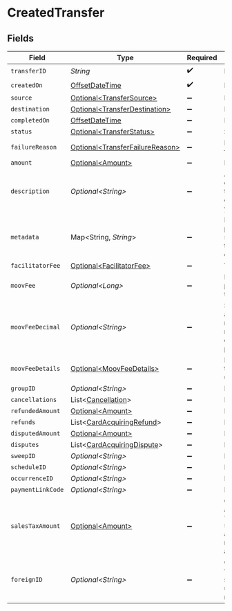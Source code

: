 # CreatedTransfer


## Fields

| Field                                                                                                                            | Type                                                                                                                             | Required                                                                                                                         | Description                                                                                                                      | Example                                                                                                                          |
| -------------------------------------------------------------------------------------------------------------------------------- | -------------------------------------------------------------------------------------------------------------------------------- | -------------------------------------------------------------------------------------------------------------------------------- | -------------------------------------------------------------------------------------------------------------------------------- | -------------------------------------------------------------------------------------------------------------------------------- |
| `transferID`                                                                                                                     | *String*                                                                                                                         | :heavy_check_mark:                                                                                                               | N/A                                                                                                                              |                                                                                                                                  |
| `createdOn`                                                                                                                      | [OffsetDateTime](https://docs.oracle.com/javase/8/docs/api/java/time/OffsetDateTime.html)                                        | :heavy_check_mark:                                                                                                               | N/A                                                                                                                              |                                                                                                                                  |
| `source`                                                                                                                         | [Optional\<TransferSource>](../../models/components/TransferSource.md)                                                           | :heavy_minus_sign:                                                                                                               | N/A                                                                                                                              |                                                                                                                                  |
| `destination`                                                                                                                    | [Optional\<TransferDestination>](../../models/components/TransferDestination.md)                                                 | :heavy_minus_sign:                                                                                                               | N/A                                                                                                                              |                                                                                                                                  |
| `completedOn`                                                                                                                    | [OffsetDateTime](https://docs.oracle.com/javase/8/docs/api/java/time/OffsetDateTime.html)                                        | :heavy_minus_sign:                                                                                                               | N/A                                                                                                                              |                                                                                                                                  |
| `status`                                                                                                                         | [Optional\<TransferStatus>](../../models/components/TransferStatus.md)                                                           | :heavy_minus_sign:                                                                                                               | Status of a transfer.                                                                                                            |                                                                                                                                  |
| `failureReason`                                                                                                                  | [Optional\<TransferFailureReason>](../../models/components/TransferFailureReason.md)                                             | :heavy_minus_sign:                                                                                                               | Reason for a transfer's failure.                                                                                                 |                                                                                                                                  |
| `amount`                                                                                                                         | [Optional\<Amount>](../../models/components/Amount.md)                                                                           | :heavy_minus_sign:                                                                                                               | N/A                                                                                                                              |                                                                                                                                  |
| `description`                                                                                                                    | *Optional\<String>*                                                                                                              | :heavy_minus_sign:                                                                                                               | An optional description of the transfer that is used on receipts and for your own internal use.                                  | Pay Instructor for May 15 Class                                                                                                  |
| `metadata`                                                                                                                       | Map\<String, *String*>                                                                                                           | :heavy_minus_sign:                                                                                                               | Free-form key-value pair list. Useful for storing information that is not captured elsewhere.                                    | {<br/>"optional": "metadata"<br/>}                                                                                               |
| `facilitatorFee`                                                                                                                 | [Optional\<FacilitatorFee>](../../models/components/FacilitatorFee.md)                                                           | :heavy_minus_sign:                                                                                                               | Total or markup fee.                                                                                                             |                                                                                                                                  |
| `moovFee`                                                                                                                        | *Optional\<Long>*                                                                                                                | :heavy_minus_sign:                                                                                                               | Fees charged to your platform account for transfers.                                                                             |                                                                                                                                  |
| `moovFeeDecimal`                                                                                                                 | *Optional\<String>*                                                                                                              | :heavy_minus_sign:                                                                                                               | Same as `moovFee`, but a decimal-formatted numerical string that represents up to 9 decimal place precision.                     |                                                                                                                                  |
| `moovFeeDetails`                                                                                                                 | [Optional\<MoovFeeDetails>](../../models/components/MoovFeeDetails.md)                                                           | :heavy_minus_sign:                                                                                                               | Processing and pass-through costs that add up to the moovFee.                                                                    |                                                                                                                                  |
| `groupID`                                                                                                                        | *Optional\<String>*                                                                                                              | :heavy_minus_sign:                                                                                                               | N/A                                                                                                                              |                                                                                                                                  |
| `cancellations`                                                                                                                  | List\<[Cancellation](../../models/components/Cancellation.md)>                                                                   | :heavy_minus_sign:                                                                                                               | N/A                                                                                                                              |                                                                                                                                  |
| `refundedAmount`                                                                                                                 | [Optional\<Amount>](../../models/components/Amount.md)                                                                           | :heavy_minus_sign:                                                                                                               | N/A                                                                                                                              |                                                                                                                                  |
| `refunds`                                                                                                                        | List\<[CardAcquiringRefund](../../models/components/CardAcquiringRefund.md)>                                                     | :heavy_minus_sign:                                                                                                               | N/A                                                                                                                              |                                                                                                                                  |
| `disputedAmount`                                                                                                                 | [Optional\<Amount>](../../models/components/Amount.md)                                                                           | :heavy_minus_sign:                                                                                                               | N/A                                                                                                                              |                                                                                                                                  |
| `disputes`                                                                                                                       | List\<[CardAcquiringDispute](../../models/components/CardAcquiringDispute.md)>                                                   | :heavy_minus_sign:                                                                                                               | N/A                                                                                                                              |                                                                                                                                  |
| `sweepID`                                                                                                                        | *Optional\<String>*                                                                                                              | :heavy_minus_sign:                                                                                                               | N/A                                                                                                                              |                                                                                                                                  |
| `scheduleID`                                                                                                                     | *Optional\<String>*                                                                                                              | :heavy_minus_sign:                                                                                                               | N/A                                                                                                                              |                                                                                                                                  |
| `occurrenceID`                                                                                                                   | *Optional\<String>*                                                                                                              | :heavy_minus_sign:                                                                                                               | N/A                                                                                                                              |                                                                                                                                  |
| `paymentLinkCode`                                                                                                                | *Optional\<String>*                                                                                                              | :heavy_minus_sign:                                                                                                               | N/A                                                                                                                              |                                                                                                                                  |
| `salesTaxAmount`                                                                                                                 | [Optional\<Amount>](../../models/components/Amount.md)                                                                           | :heavy_minus_sign:                                                                                                               | Optional sales tax amount. `transfer.amount.value` should be inclusive of any sales tax and represents the total amount charged. |                                                                                                                                  |
| `foreignID`                                                                                                                      | *Optional\<String>*                                                                                                              | :heavy_minus_sign:                                                                                                               | Optional alias from a foreign/external system which can be used to reference this resource.                                      |                                                                                                                                  |